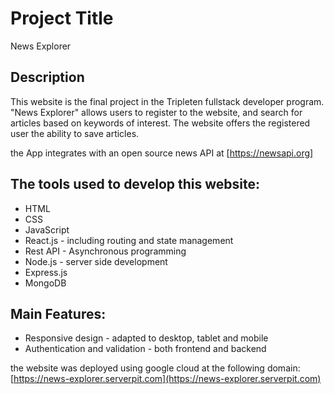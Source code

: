 # Project Title

News Explorer

## Description

This website is the final project in the Tripleten fullstack developer program.
"News Explorer" allows users to register to the website, and search for articles based on keywords of interest. The website offers the registered user the ability to save articles.

the App integrates with an open source news API at [https://newsapi.org]

## The tools used to develop this website:

- HTML
- CSS
- JavaScript
- React.js - including routing and state management
- Rest API - Asynchronous programming
- Node.js - server side development
- Express.js
- MongoDB

## Main Features:

- Responsive design - adapted to desktop, tablet and mobile
- Authentication and validation - both frontend and backend

the website was deployed using google cloud at the following domain:
[https://news-explorer.serverpit.com](https://news-explorer.serverpit.com)
